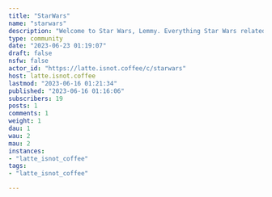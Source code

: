 ```yaml
---
title: "StarWars" 
name: "starwars"
description: "Welcome to Star Wars, Lemmy. Everything Star Wars related is welcomed. Memes are allowed, discussions, arguments. Please keep everything sithvil. May The Force Be With you"
type: community
date: "2023-06-23 01:19:07"
draft: false
nsfw: false
actor_id: "https://latte.isnot.coffee/c/starwars"
host: latte.isnot.coffee
lastmod: "2023-06-16 01:21:34"
published: "2023-06-16 01:16:06"
subscribers: 19
posts: 1
comments: 1
weight: 1
dau: 1
wau: 2
mau: 2
instances:
- "latte_isnot_coffee"
tags: 
- "latte_isnot_coffee"

---
```

